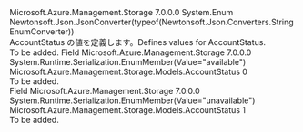 <Type Name="AccountStatus" FullName="Microsoft.Azure.Management.Storage.Models.AccountStatus">
  <TypeSignature Language="C#" Value="public enum AccountStatus" />
  <TypeSignature Language="ILAsm" Value=".class public auto ansi sealed AccountStatus extends System.Enum" />
  <TypeSignature Language="DocId" Value="T:Microsoft.Azure.Management.Storage.Models.AccountStatus" />
  <TypeSignature Language="VB.NET" Value="Public Enum AccountStatus" />
  <TypeSignature Language="F#" Value="type AccountStatus = " />
  <AssemblyInfo>
    <AssemblyName>Microsoft.Azure.Management.Storage</AssemblyName>
    <AssemblyVersion>7.0.0.0</AssemblyVersion>
  </AssemblyInfo>
  <Base>
    <BaseTypeName>System.Enum</BaseTypeName>
  </Base>
  <Attributes>
    <Attribute>
      <AttributeName>Newtonsoft.Json.JsonConverter(typeof(Newtonsoft.Json.Converters.StringEnumConverter))</AttributeName>
    </Attribute>
  </Attributes>
  <Docs>
    <summary>
            <span data-ttu-id="d5b99-101">AccountStatus の値を定義します。</span><span class="sxs-lookup"><span data-stu-id="d5b99-101">Defines values for AccountStatus.</span></span>
            </summary>
    <remarks>To be added.</remarks>
  </Docs>
  <Members>
    <Member MemberName="Available">
      <MemberSignature Language="C#" Value="Available" />
      <MemberSignature Language="ILAsm" Value=".field public static literal valuetype Microsoft.Azure.Management.Storage.Models.AccountStatus Available = int32(0)" />
      <MemberSignature Language="DocId" Value="F:Microsoft.Azure.Management.Storage.Models.AccountStatus.Available" />
      <MemberSignature Language="VB.NET" Value="Available" />
      <MemberSignature Language="F#" Value="Available = 0" Usage="Microsoft.Azure.Management.Storage.Models.AccountStatus.Available" />
      <MemberType>Field</MemberType>
      <AssemblyInfo>
        <AssemblyName>Microsoft.Azure.Management.Storage</AssemblyName>
        <AssemblyVersion>7.0.0.0</AssemblyVersion>
      </AssemblyInfo>
      <Attributes>
        <Attribute>
          <AttributeName>System.Runtime.Serialization.EnumMember(Value="available")</AttributeName>
        </Attribute>
      </Attributes>
      <ReturnValue>
        <ReturnType>Microsoft.Azure.Management.Storage.Models.AccountStatus</ReturnType>
      </ReturnValue>
      <MemberValue>0</MemberValue>
      <Docs>
        <summary>To be added.</summary>
      </Docs>
    </Member>
    <Member MemberName="Unavailable">
      <MemberSignature Language="C#" Value="Unavailable" />
      <MemberSignature Language="ILAsm" Value=".field public static literal valuetype Microsoft.Azure.Management.Storage.Models.AccountStatus Unavailable = int32(1)" />
      <MemberSignature Language="DocId" Value="F:Microsoft.Azure.Management.Storage.Models.AccountStatus.Unavailable" />
      <MemberSignature Language="VB.NET" Value="Unavailable" />
      <MemberSignature Language="F#" Value="Unavailable = 1" Usage="Microsoft.Azure.Management.Storage.Models.AccountStatus.Unavailable" />
      <MemberType>Field</MemberType>
      <AssemblyInfo>
        <AssemblyName>Microsoft.Azure.Management.Storage</AssemblyName>
        <AssemblyVersion>7.0.0.0</AssemblyVersion>
      </AssemblyInfo>
      <Attributes>
        <Attribute>
          <AttributeName>System.Runtime.Serialization.EnumMember(Value="unavailable")</AttributeName>
        </Attribute>
      </Attributes>
      <ReturnValue>
        <ReturnType>Microsoft.Azure.Management.Storage.Models.AccountStatus</ReturnType>
      </ReturnValue>
      <MemberValue>1</MemberValue>
      <Docs>
        <summary>To be added.</summary>
      </Docs>
    </Member>
  </Members>
</Type>